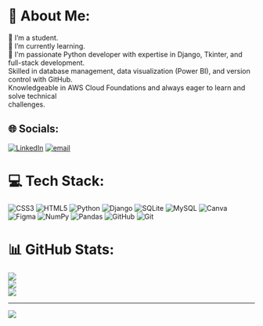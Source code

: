 # 💫 About Me:
🔭 I’m a student.<br>🌱 I’m currently learning.<br>💬 I'm passionate Python developer with expertise in Django, Tkinter, and full-stack development.<br> Skilled in database management, data visualization (Power BI), and version control with GitHub.<br> Knowledgeable in AWS Cloud Foundations and always eager to learn and solve technical <br>challenges.


## 🌐 Socials:
[![LinkedIn](https://img.shields.io/badge/LinkedIn-%230077B5.svg?logo=linkedin&logoColor=white)](https://linkedin.com/in/rohit-kumawat-a75873257) [![email](https://img.shields.io/badge/Email-D14836?logo=gmail&logoColor=white)](mailto:Rohitkumawatcontact@gmail.com) 

# 💻 Tech Stack:
![CSS3](https://img.shields.io/badge/css3-%231572B6.svg?style=for-the-badge&logo=css3&logoColor=white) ![HTML5](https://img.shields.io/badge/html5-%23E34F26.svg?style=for-the-badge&logo=html5&logoColor=white) ![Python](https://img.shields.io/badge/python-3670A0?style=for-the-badge&logo=python&logoColor=ffdd54) ![Django](https://img.shields.io/badge/django-%23092E20.svg?style=for-the-badge&logo=django&logoColor=white) ![SQLite](https://img.shields.io/badge/sqlite-%2307405e.svg?style=for-the-badge&logo=sqlite&logoColor=white) ![MySQL](https://img.shields.io/badge/mysql-4479A1.svg?style=for-the-badge&logo=mysql&logoColor=white) ![Canva](https://img.shields.io/badge/Canva-%2300C4CC.svg?style=for-the-badge&logo=Canva&logoColor=white) ![Figma](https://img.shields.io/badge/figma-%23F24E1E.svg?style=for-the-badge&logo=figma&logoColor=white) ![NumPy](https://img.shields.io/badge/numpy-%23013243.svg?style=for-the-badge&logo=numpy&logoColor=white) ![Pandas](https://img.shields.io/badge/pandas-%23150458.svg?style=for-the-badge&logo=pandas&logoColor=white) ![GitHub](https://img.shields.io/badge/github-%23121011.svg?style=for-the-badge&logo=github&logoColor=white) ![Git](https://img.shields.io/badge/git-%23F05033.svg?style=for-the-badge&logo=git&logoColor=white)
# 📊 GitHub Stats:
![](https://github-readme-stats.vercel.app/api?username=Rohit2001K&theme=dark&hide_border=false&include_all_commits=false&count_private=false)<br/>
![](https://nirzak-streak-stats.vercel.app/?user=Rohit2001K&theme=dark&hide_border=false)<br/>
![](https://github-readme-stats.vercel.app/api/top-langs/?username=Rohit2001K&theme=dark&hide_border=false&include_all_commits=false&count_private=false&layout=compact)

---
[![](https://visitcount.itsvg.in/api?id=Rohit2001K&icon=0&color=0)](https://visitcount.itsvg.in)

<!-- Proudly created with GPRM ( https://gprm.itsvg.in ) -->
